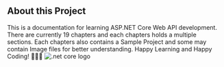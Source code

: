 ## About this Project

This is a documentation for learning ASP.NET Core Web API development. There are currently 19 chapters and each chapters holds a multiple sections. Each chapters also contains a Sample Project and some may contain Image files for better understanding. 
Happy Learning and Happy Coding! 🤩🧠🚀
![.net core logo](https://reactor.fr/wp-content/uploads/2020/01/1200px-.NET_Core_Logo.svg_.png)
